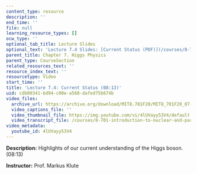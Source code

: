 ```yaml
---
content_type: resource
description: ''
end_time: ''
file: null
learning_resource_types: []
ocw_type: ''
optional_tab_title: Lecture Slides
optional_text: 'Lecture 7.4 Slides: [Current Status (PDF)](/courses/8-701-introduction-to-nuclear-and-particle-physics-fall-2020/resources/mit8_701f20_lec7-4)'
parent_title: Chapter 7. Higgs Physics
parent_type: CourseSection
related_resources_text: ''
resource_index_text: ''
resourcetype: Video
start_time: ''
title: 'Lecture 7.4: Current Status (08:13)'
uid: cdb00341-bd94-c00e-a568-dafed75b674b
video_files:
  archive_url: https://archive.org/download/MIT8.701F20/MIT8_701F20_07-04_status_300k.mp4
  video_captions_file: ''
  video_thumbnail_file: https://img.youtube.com/vi/4lUVayy53V4/default.jpg
  video_transcript_file: /courses/8-701-introduction-to-nuclear-and-particle-physics-fall-2020/ac3f0a49e0e3902187b40b2d23d5e393_4lUVayy53V4.pdf
video_metadata:
  youtube_id: 4lUVayy53V4
---
```


**Description:** Highlights of our current understanding of the Higgs boson. (08:13)

**Instructor:** Prof. Markus Klute



